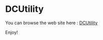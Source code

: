 #  DCUtility

You can browse the web site here : <a href="https://dcutility.github.io/" title="DCUtility web site" target="_blank">DCUtility</a>


Enjoy!
